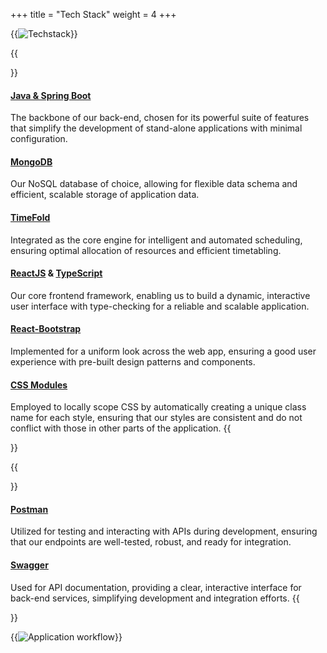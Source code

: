 +++
title = "Tech Stack"
weight = 4
+++

{{<image src="techstack.png" alt="Techstack">}}

{{<section title="App Development">}}
#### [Java & Spring Boot](https://spring.io/projects/spring-boot)
The backbone of our back-end, chosen for its powerful suite of features that simplify the development of stand-alone applications with minimal configuration.
#### [MongoDB](https://www.mongodb.com/)
Our NoSQL database of choice, allowing for flexible data schema and efficient, scalable storage of application data.
#### [TimeFold](https://timefold.ai/)
Integrated as the core engine for intelligent and automated scheduling, ensuring optimal allocation of resources and efficient timetabling.

#### [ReactJS](https://react.dev/) & [TypeScript](https://www.typescriptlang.org/)
Our core frontend framework, enabling us to build a dynamic, interactive user interface with type-checking for a reliable and scalable application.
#### [React-Bootstrap](https://react-bootstrap.netlify.app/)
Implemented for a uniform look across the web app, ensuring a good user experience with pre-built design patterns and components.
#### [CSS Modules](https://developer.adobe.com/commerce/pwa-studio/guides/general-concepts/css-modules/)
Employed to locally scope CSS by automatically creating a unique class name for each style, ensuring that our styles are consistent and do not conflict with those in other parts of the application.
{{</section>}}

{{<section title="Others">}}
#### [Postman](https://www.postman.com/)
Utilized for testing and interacting with APIs during development, ensuring that our endpoints are well-tested, robust, and ready for integration.
#### [Swagger](https://swagger.io/)
Used for API documentation, providing a clear, interactive interface for back-end services, simplifying development and integration efforts.
{{</section>}}

{{<image src="workflow.png" alt="Application workflow" caption="Application Workflow">}}
